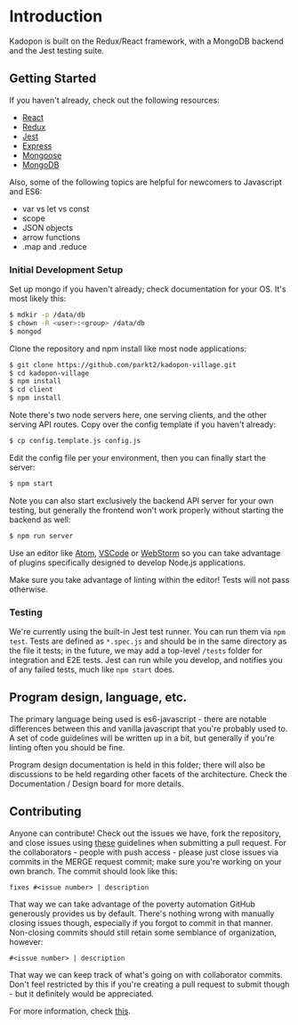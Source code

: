 Introduction
============

Kadopon is built on the Redux/React framework, with a MongoDB backend and the Jest testing suite.

## Getting Started

If you haven't already, check out the following resources:
 * [React](https://facebook.github.io/react/)
 * [Redux](http://redux.js.org/)
 * [Jest](https://facebook.github.io/jest/)
 * [Express](http://expressjs.com/en/guide/routing.html)
 * [Mongoose](http://mongoosejs.com/docs/guide.html)
 * [MongoDB](https://docs.mongodb.com/)

Also, some of the following topics are helpful for newcomers to Javascript and ES6:
 * var vs let vs const
 * scope
 * JSON objects
 * arrow functions
 * .map and .reduce

### Initial Development Setup

Set up mongo if you haven't already; check documentation for your OS. It's most likely this:

```sh
$ mdkir -p /data/db
$ chown -R <user>:<group> /data/db
$ mongod
```

Clone the repository and npm install like most node applications:

```sh
$ git clone https://github.com/parkt2/kadopon-village.git
$ cd kadopon-village
$ npm install
$ cd client
$ npm install
```

Note there's two node servers here, one serving clients, and the other serving API routes.
Copy over the config template if you haven't already:

```sh
$ cp config.template.js config.js
```

Edit the config file per your environment, then you can finally start the server:

```sh
$ npm start
```

Note you can also start exclusively the backend API server for your own testing, but generally the frontend won't work properly without starting the backend as well:

```sh
$ npm run server
```

Use an editor like [Atom](https://atom.io/), [VSCode](https://code.visualstudio.com/) or [WebStorm](https://www.jetbrains.com/webstorm/) so you can take advantage of plugins specifically designed to develop Node.js applications.

Make sure you take advantage of linting within the editor! Tests will not pass otherwise.

### Testing

We're currently using the built-in Jest test runner. You can run them via
`npm test`. Tests are defined as `*.spec.js` and should be in the same directory as the file it tests; in the future, we may add a top-level `/tests` folder for integration and E2E tests.
Jest can run while you develop, and notifies you of any failed tests, much like `npm start` does.

## Program design, language, etc.

The primary language being used is es6-javascript - there are notable differences between this and vanilla javascript that you're probably used to. A set of code guidelines will be written up in a bit, but generally if you're linting often you should be fine.

Program design documentation is held in this folder; there will also be discussions to be held regarding other facets of the architecture. Check the Documentation / Design board for more details.

## Contributing

Anyone can contribute! Check out the issues we have, fork the repository, and close issues using [these](https://help.github.com/articles/closing-issues-using-keywords/) guidelines when submitting a pull request. For the collaborators - people with push access - please just close issues via commits in the MERGE request commit; make sure you're working on your own branch. The commit should look like this:

```
fixes #<issue number> | description
```

That way we can take advantage of the poverty automation GitHub generously provides us by default. There's nothing wrong with manually closing issues though, especially if you forgot to commit in that manner. Non-closing commits should still retain some semblance of organization, however:

```
#<issue number> | description
```

That way we can keep track of what's going on with collaborator commits. Don't feel restricted by this if you're creating a pull request to submit though - but it definitely would be appreciated.

For more information, check [this](Code%20Guidelines.md#contributing-for-collaborators).


